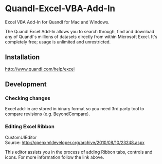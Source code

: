 Quandl-Excel-VBA-Add-In
==============================

Excel VBA Add-In for Quandl for Mac and Windows.

The Quandl Excel Add-In allows you to search through, find and download any of Quandl's millions of datasets directly from within Microsoft Excel. It's completely free; usage is unlimited and unrestricted.


## Installation
http://www.quandl.com/help/excel

## Development
### Checking changes
Excel add-in are stored in binary format so you need 3rd party tool to compare revisions (e.g. BeyondCompare).


### Editing Excel Ribbon
CustomUIEditor<br>
Source: http://openxmldeveloper.org/archive/2010/08/10/23248.aspx

This editor assists you in the process of adding Ribbon tabs, controls
and icons. For more information follow the link above.
